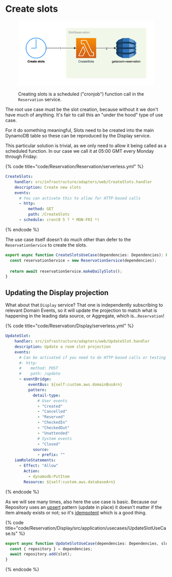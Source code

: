 # Create slots

<figure><img src="../../../.gitbook/assets/Get-A-Room Solution 6.png" alt=""><figcaption><p>Creating slots is a scheduled ("cronjob") function call in the <code>Reservation</code> service.</p></figcaption></figure>

The root use case must be the slot creation, because without it we don't have much of anything. It's fair to call this an "under the hood" type of use case.

For it do something meaningful, Slots need to be created into the main DynamoDB table so these can be reproduced by the Display service.

This particular solution is trivial, as we only need to allow it being called as a scheduled function. In our case we call it at 05:00 GMT every Monday through Friday:

{% code title="code/Reservation/Reservation/serverless.yml" %}
```yaml
CreateSlots:
    handler: src/infrastructure/adapters/web/CreateSlots.handler
    description: Create new slots
    events:
      # You can activate this to allow for HTTP-based calls
      - http:
          method: GET
          path: /CreateSlots
      - schedule: cron(0 5 ? * MON-FRI *)
```
{% endcode %}

The use case itself doesn't do much other than defer to the `ReservationService` to create the slots.

```typescript
export async function CreateSlotsUseCase(dependencies: Dependencies): Promise<string[]> {
  const reservationService = new ReservationService(dependencies);

  return await reservationService.makeDailySlots();
}
```

## Updating the Display projection

What about that `Display` service? That one is independently subscribing to relevant Domain Events, so it will update the projection to match what is happening in the leading data source, or Aggregate, which is...`Reservation`!

{% code title="code/Reservation/Display/serverless.yml" %}
```yaml
UpdateSlot:
    handler: src/infrastructure/adapters/web/UpdateSlot.handler
    description: Update a room slot projection
    events:
      # Can be activated if you need to do HTTP-based calls or testing
      #- http:
      #    method: POST
      #    path: /update
      - eventBridge:
          eventBus: ${self:custom.aws.domainBusArn}
          pattern:
            detail-type:
              # User events
              - "Created"
              - "Cancelled"
              - "Reserved"
              - "CheckedIn"
              - "CheckedOut"
              - "Unattended"
              # System events
              - "Closed"
            source:
              - prefix: ""
    iamRoleStatements:
      - Effect: "Allow"
        Action:
          - dynamodb:PutItem
        Resource: ${self:custom.aws.databaseArn}
```
{% endcode %}

As we will see many times, also here the use case is basic. Because our Repository uses an [upsert](https://en.wiktionary.org/wiki/upsert) pattern (update in place) it doesn't matter if the item already exists or not; so it's [idempotent](https://en.wikipedia.org/wiki/Idempotence) which is a good thing.

{% code title="code/Reservation/Display/src/application/usecases/UpdateSlotUseCase.ts" %}
```typescript
export async function UpdateSlotUseCase(dependencies: Dependencies, slot: Slot) {
  const { repository } = dependencies;
  await repository.add(slot);
}
```
{% endcode %}
